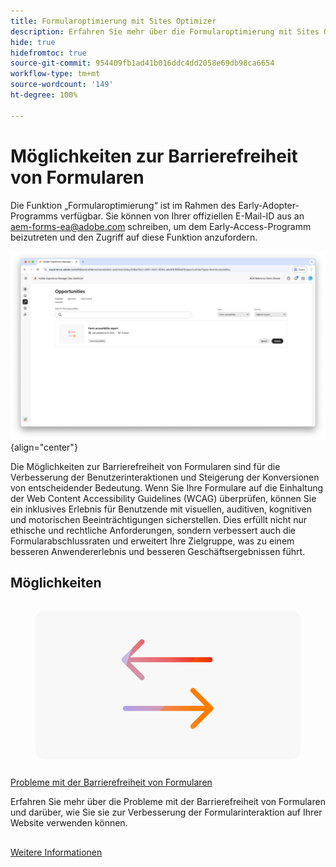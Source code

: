 ```yaml
---
title: Formularoptimierung mit Sites Optimizer
description: Erfahren Sie mehr über die Formularoptimierung mit Sites Optimizer.
hide: true
hidefromtoc: true
source-git-commit: 954409fb1ad41b016ddc4dd2058e69db98ca6654
workflow-type: tm+mt
source-wordcount: '149'
ht-degree: 100%

---
```



# Möglichkeiten zur Barrierefreiheit von Formularen

<span class="preview"> Die Funktion „Formularoptimierung“ ist im Rahmen des Early-Adopter-Programms verfügbar. Sie können von Ihrer offiziellen E-Mail-ID aus an aem-forms-ea@adobe.com schreiben, um dem Early-Access-Programm beizutreten und den Zugriff auf diese Funktion anzufordern. </span>

![Möglichkeiten zur Barrierefreiheit von Formularen](./assets/form-accesibility/hero.png){align="center"}


Die Möglichkeiten zur Barrierefreiheit von Formularen sind für die Verbesserung der Benutzerinteraktionen und Steigerung der Konversionen von entscheidender Bedeutung. Wenn Sie Ihre Formulare auf die Einhaltung der Web Content Accessibility Guidelines (WCAG) überprüfen, können Sie ein inklusives Erlebnis für Benutzende mit visuellen, auditiven, kognitiven und motorischen Beeinträchtigungen sicherstellen. Dies erfüllt nicht nur ethische und rechtliche Anforderungen, sondern verbessert auch die Formularabschlussraten und erweitert Ihre Zielgruppe, was zu einem besseren Anwendererlebnis und besseren Geschäftsergebnissen führt.

## Möglichkeiten

<!-- CARDS
 
* ../documentation/opportunities/low-views.md
  {title=Low views}
  {image=../assets/common/card-bag.png}
* ../documentation/opportunities/low-conversions.md
  {title=Low conversions}
  {image=../assets/common/card-bag.png}

--->
<!-- START CARDS HTML - DO NOT MODIFY BY HAND -->
<div class="columns">
    <div class="column is-half-tablet is-half-desktop is-one-third-widescreen" aria-label="Forms Accessibility issues">
        <div class="card" style="height: 100%; display: flex; flex-direction: column; height: 100%;">
            <div class="card-image">
                <figure class="image x-is-16by9">
                    <a href="../documentation/opportunities/forms-accessibility-issues.md" title="Probleme mit der Barrierefreiheit von Formularen" target="_blank" rel="referrer">
                        <img class="is-bordered-r-small" src="../assets/common/card-arrows.png" alt="Probleme mit der Barrierefreiheit von Formularen"
                             style="width: 100%; aspect-ratio: 16 / 9; object-fit: cover; overflow: hidden; display: block; margin: auto;">
                    </a>
                </figure>
            </div>
            <div class="card-content is-padded-small" style="display: flex; flex-direction: column; flex-grow: 1; justify-content: space-between;">
                <div class="top-card-content">
                    <p class="headline is-size-6 has-text-weight-bold">
                        <a href="../documentation/opportunities/forms-accessibility-issues.md" target="_blank" rel="referrer" title="Probleme mit der Barrierefreiheit von Formularen">Probleme mit der Barrierefreiheit von Formularen</a>
                    </p>
                    <p class="is-size-6">Erfahren Sie mehr über die Probleme mit der Barrierefreiheit von Formularen und darüber, wie Sie sie zur Verbesserung der Formularinteraktion auf Ihrer Website verwenden können.</p>
                </div>
                <a href="../documentation/opportunities/forms-accessibility-issues.md" target="_blank" rel="referrer" class="spectrum-Button spectrum-Button--outline spectrum-Button--primary spectrum-Button--sizeM" style="align-self: flex-start; margin-top: 1rem;">
                    <span class="spectrum-Button-label has-no-wrap has-text-weight-bold">Weitere Informationen</span>
                </a>
            </div>
        </div>
    </div>
</div>
<!-- END CARDS HTML - DO NOT MODIFY BY HAND -->
